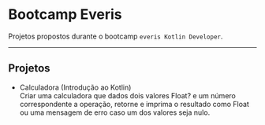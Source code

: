 # Bootcamp Everis
Projetos propostos durante o bootcamp `everis Kotlin Developer`.  

---  

## Projetos

* Calculadora (Introdução ao Kotlin)  
    Criar uma calculadora que dados dois valores Float? e um número correspondente a operação, retorne e imprima o resultado como Float ou uma mensagem de erro caso um dos valores seja nulo.
